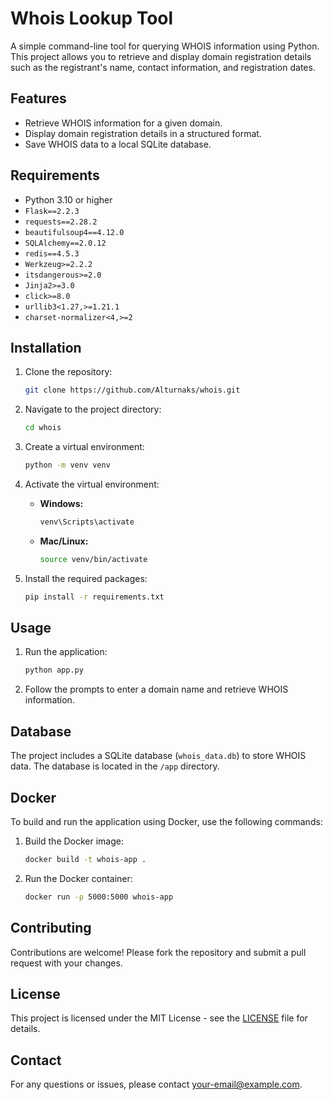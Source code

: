 # Whois Lookup Tool

A simple command-line tool for querying WHOIS information using Python. This project allows you to retrieve and display domain registration details such as the registrant's name, contact information, and registration dates.

## Features

- Retrieve WHOIS information for a given domain.
- Display domain registration details in a structured format.
- Save WHOIS data to a local SQLite database.

## Requirements

- Python 3.10 or higher
- `Flask==2.2.3`
- `requests==2.28.2`
- `beautifulsoup4==4.12.0`
- `SQLAlchemy==2.0.12`
- `redis==4.5.3`
- `Werkzeug>=2.2.2`
- `itsdangerous>=2.0`
- `Jinja2>=3.0`
- `click>=8.0`
- `urllib3<1.27,>=1.21.1`
- `charset-normalizer<4,>=2`

## Installation

1. Clone the repository:

    ```bash
    git clone https://github.com/Alturnaks/whois.git
    ```

2. Navigate to the project directory:

    ```bash
    cd whois
    ```

3. Create a virtual environment:

    ```bash
    python -m venv venv
    ```

4. Activate the virtual environment:

    - **Windows:**

      ```bash
      venv\Scripts\activate
      ```

    - **Mac/Linux:**

      ```bash
      source venv/bin/activate
      ```

5. Install the required packages:

    ```bash
    pip install -r requirements.txt
    ```

## Usage

1. Run the application:

    ```bash
    python app.py
    ```

2. Follow the prompts to enter a domain name and retrieve WHOIS information.

## Database

The project includes a SQLite database (`whois_data.db`) to store WHOIS data. The database is located in the `/app` directory.

## Docker

To build and run the application using Docker, use the following commands:

1. Build the Docker image:

    ```bash
    docker build -t whois-app .
    ```

2. Run the Docker container:

    ```bash
    docker run -p 5000:5000 whois-app
    ```

## Contributing

Contributions are welcome! Please fork the repository and submit a pull request with your changes.

## License

This project is licensed under the MIT License - see the [LICENSE](LICENSE) file for details.

## Contact

For any questions or issues, please contact [your-email@example.com](mailto:your-email@example.com).
